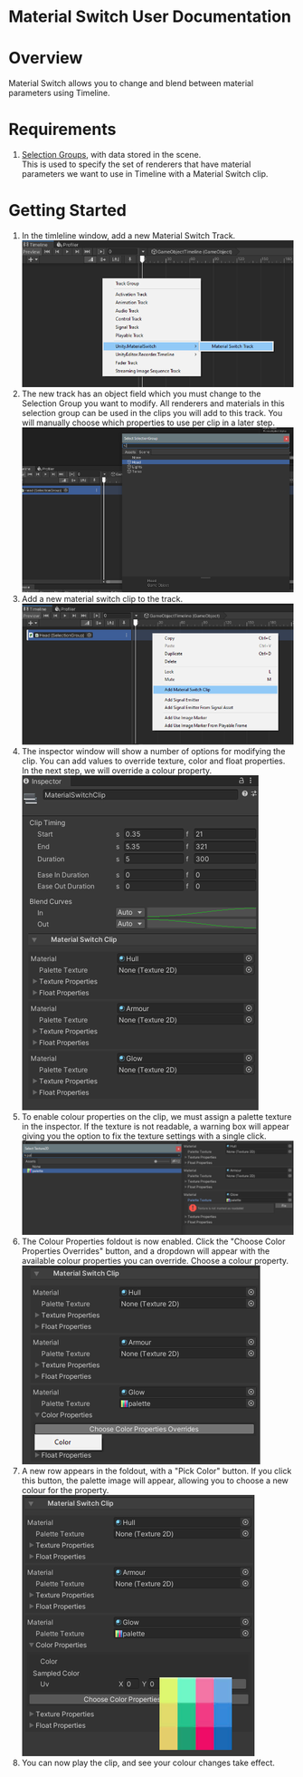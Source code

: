 Material Switch User Documentation
==================================

# Overview
Material Switch allows you to change and blend between material parameters using Timeline.

# Requirements
1. [Selection Groups](https://docs.unity3d.com/Packages/com.unity.selection-groups@latest), 
   with data stored in the scene.   
   This is used to specify the set of renderers that have material parameters 
   we want to use in Timeline with a Material Switch clip. 

# Getting Started
1. In the timleline window, add a new Material Switch Track. <br> ![](images/image1.png)
2. The new track has an object field which you must change to the Selection Group you want to modify. All renderers and materials in this selection group can be used in the clips you will add to this track. You will manually choose which properties to use per clip in a later step. <br> ![](images/image2.png)
3. Add a new material switch clip to the track. <br> ![](images/image3.png)
4. The inspector window will show a number of options for modifying the clip. You can add values to override texture, color and float properties. In the next step, we will override a colour property. <br> ![](images/image4.png)
5. To enable colour properties on the clip, we must assign a palette texture in the inspector. If the texture is not readable, a warning box will appear giving you the option to fix the texture settings with a single click. <br> ![](images/image5.png)
6. The Colour Properties foldout is now enabled. Click the "Choose Color Properties Overrides" button, and a dropdown will appear with the available colour properties you can override. Choose a colour property. <br> ![](images/image6.png)
7. A new row appears in the foldout, with a "Pick Color" button. If you click this button, the palette image will appear, allowing you to choose a new colour for the property. <br> ![](images/image7.png)
8. You can now play the clip, and see your colour changes take effect.

